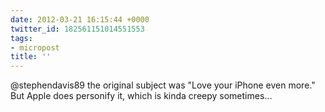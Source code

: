 ```yaml
---
date: 2012-03-21 16:15:44 +0000
twitter_id: 182561151014551553
tags:
- micropost
title: ''
---
```


@stephendavis89 the original subject was "Love your iPhone even more." But Apple does personify it, which is kinda creepy sometimes...
